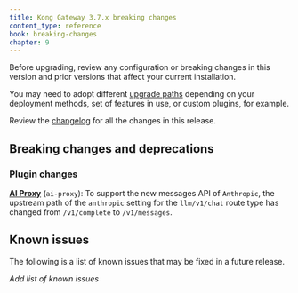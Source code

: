 ```yaml
---
title: Kong Gateway 3.7.x breaking changes
content_type: reference
book: breaking-changes
chapter: 9
---
```


Before upgrading, review any configuration or breaking changes in this version and prior versions that
affect your current installation.

You may need to adopt different [upgrade paths](/gateway/{{page.release}}/upgrade/#guaranteed-upgrade-paths) depending on your 
deployment methods, set of features in use, or custom plugins, for example.

Review the [changelog](/gateway/changelog/#3700) for all the changes in this release.

## Breaking changes and deprecations

### Plugin changes

[**AI Proxy**](/hub/kong-inc/ai-proxy/) (`ai-proxy`): To support the new messages API of `Anthropic`, the upstream 
path of the `anthropic` setting for the `llm/v1/chat` route type has changed from `/v1/complete` to `/v1/messages`.

## Known issues

The following is a list of known issues that may be fixed in a future release.

*Add list of known issues*